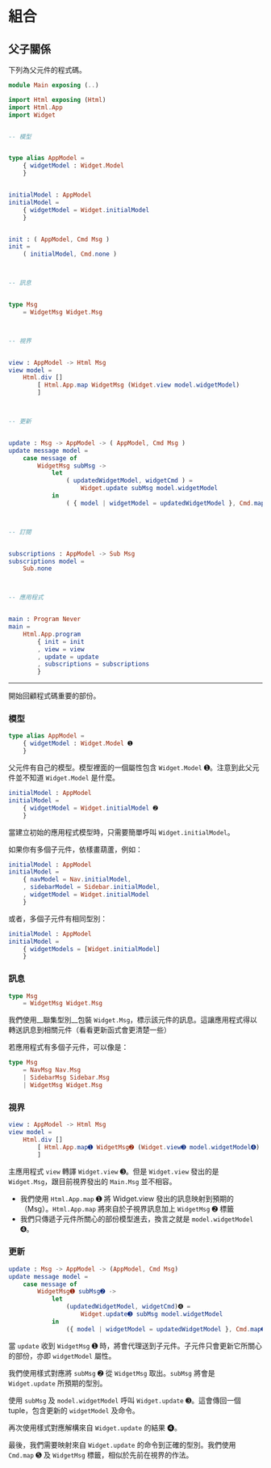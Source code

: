 # 組合

## 父子關係

下列為父元件的程式碼。

```elm
module Main exposing (..)

import Html exposing (Html)
import Html.App
import Widget


-- 模型


type alias AppModel =
    { widgetModel : Widget.Model
    }


initialModel : AppModel
initialModel =
    { widgetModel = Widget.initialModel
    }


init : ( AppModel, Cmd Msg )
init =
    ( initialModel, Cmd.none )



-- 訊息


type Msg
    = WidgetMsg Widget.Msg



-- 視界


view : AppModel -> Html Msg
view model =
    Html.div []
        [ Html.App.map WidgetMsg (Widget.view model.widgetModel)
        ]



-- 更新


update : Msg -> AppModel -> ( AppModel, Cmd Msg )
update message model =
    case message of
        WidgetMsg subMsg ->
            let
                ( updatedWidgetModel, widgetCmd ) =
                    Widget.update subMsg model.widgetModel
            in
                ( { model | widgetModel = updatedWidgetModel }, Cmd.map WidgetMsg widgetCmd )



-- 訂閱


subscriptions : AppModel -> Sub Msg
subscriptions model =
    Sub.none



-- 應用程式


main : Program Never
main =
    Html.App.program
        { init = init
        , view = view
        , update = update
        , subscriptions = subscriptions
        }
```

---

開始回顧程式碼重要的部份。

### 模型

```elm
type alias AppModel =
    { widgetModel : Widget.Model ➊
    }
```

父元件有自己的模型。模型裡面的一個屬性包含 `Widget.Model` ➊。注意到此父元件並不知道 `Widget.Model` 是什麼。

```elm
initialModel : AppModel
initialModel =
    { widgetModel = Widget.initialModel ➋
    }
```

當建立初始的應用程式模型時，只需要簡單呼叫 `Widget.initialModel`。

如果你有多個子元件，依樣畫葫蘆，例如：

```elm
initialModel : AppModel
initialModel =
    { navModel = Nav.initialModel,
    , sidebarModel = Sidebar.initialModel,
    , widgetModel = Widget.initialModel
    }
```

或者，多個子元件有相同型別：

```elm
initialModel : AppModel
initialModel =
    { widgetModels = [Widget.initialModel]
    }
```

### 訊息

```elm
type Msg
    = WidgetMsg Widget.Msg
```

我們使用__聯集型別__包裝 `Widget.Msg`，標示該元件的訊息。這讓應用程式得以轉送訊息到相關元件（看看更新函式會更清楚一些）

若應用程式有多個子元件，可以像是：

```elm
type Msg
    = NavMsg Nav.Msg
    | SidebarMsg Sidebar.Msg
    | WidgetMsg Widget.Msg
```

### 視界

```elm
view : AppModel -> Html Msg
view model =
    Html.div []
        [ Html.App.map➊ WidgetMsg➋ (Widget.view➌ model.widgetModel➍)
        ]
```

主應用程式 `view` 轉譯 `Widget.view` ➌。但是 `Widget.view` 發出的是 `Widget.Msg`，跟目前視界發出的 `Main.Msg` 並不相容。

- 我們使用 `Html.App.map` ➊ 將 Widget.view 發出的訊息映射到預期的（Msg）。`Html.App.map` 將來自於子視界訊息加上 `WidgetMsg` ➋  標籤
- 我們只傳遞子元件所關心的部份模型進去，換言之就是 `model.widgetModel` ➍。

### 更新

```elm
update : Msg -> AppModel -> (AppModel, Cmd Msg)
update message model =
    case message of
        WidgetMsg➊ subMsg➋ ->
            let
                (updatedWidgetModel, widgetCmd)➍ =
                    Widget.update➌ subMsg model.widgetModel
            in
                ({ model | widgetModel = updatedWidgetModel }, Cmd.map➎ WidgetMsg widgetCmd)
```

當 `update` 收到 `WidgetMsg` ➊ 時，將會代理送到子元件。子元件只會更新它所關心的部份，亦即 `widgetModel` 屬性。

我們使用樣式對應將 `subMsg` ➋ 從 `WidgetMsg` 取出。`subMsg` 將會是 `Widget.update` 所預期的型別。

使用 `subMsg` 及 `model.widgetModel` 呼叫 `Widget.update` ➌。這會傳回一個 tuple，包含更新的 `widgetModel` 及命令。

再次使用樣式對應解構來自 `Widget.update` 的結果 ➍。

最後，我們需要映射來自 `Widget.update` 的命令到正確的型別。我們使用 `Cmd.map` ➎ 及 `WidgetMsg` 標籤，相似於先前在視界的作法。
